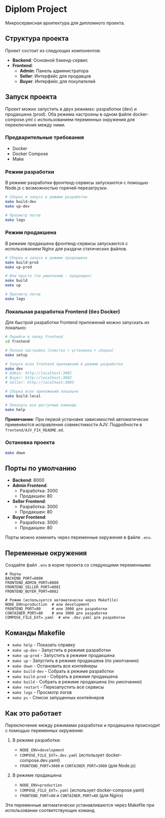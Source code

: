 # Diplom Project

Микросервисная архитектура для дипломного проекта.

## Структура проекта

Проект состоит из следующих компонентов:

- **Backend**: Основной бэкенд-сервис
- **Frontend**:
  - **Admin**: Панель администратора
  - **Seller**: Интерфейс для продавцов
  - **Buyer**: Интерфейс для покупателей

## Запуск проекта

Проект можно запустить в двух режимах: разработки (dev) и продакшена (prod). Оба режима настроены в одном файле docker-compose.yml с использованием переменных окружения для переключения между ними.

### Предварительные требования

- Docker
- Docker Compose
- Make

### Режим разработки

В режиме разработки фронтенд-сервисы запускаются с помощью Node.js с возможностью горячей перезагрузки.

```bash
# Сборка и запуск в режиме разработки
make build-dev
make up-dev

# Просмотр логов
make logs
```

### Режим продакшена

В режиме продакшена фронтенд-сервисы запускаются с использованием Nginx для раздачи статических файлов.

```bash
# Сборка и запуск в режиме продакшена
make build-prod
make up-prod

# Или просто (по умолчанию - продакшен)
make build
make up

# Просмотр логов
make logs
```

### Локальная разработка Frontend (без Docker)

Для быстрой разработки frontend приложений можно запускать их локально:

```bash
# Перейти в папку frontend
cd frontend

# Полная настройка (очистка + установка + сборка)
make setup

# Запуск всех frontend приложений в режиме разработки
make dev
# Admin: http://localhost:3001
# Buyer: http://localhost:3002
# Seller: http://localhost:3003

# Сборка всех приложений локально
make build-local

# Показать все доступные команды
make help
```

**Примечание**: При первой установке зависимостей автоматически применяются исправления совместимости AJV. Подробности в `frontend/AJV_FIX_README.md`.

### Остановка проекта

```bash
make down
```

## Порты по умолчанию

- **Backend**: 8000
- **Admin Frontend**:
  - Разработка: 3000
  - Продакшен: 80
- **Seller Frontend**:
  - Разработка: 3000
  - Продакшен: 80
- **Buyer Frontend**:
  - Разработка: 3000
  - Продакшен: 80

Порты можно изменить через переменные окружения в файле `.env`.

## Переменные окружения

Создайте файл `.env` в корне проекта со следующими переменными:

```
# Порты
BACKEND_PORT=8000
FRONTEND_ADMIN_PORT=8080
FRONTEND_SELLER_PORT=8081
FRONTEND_BUYER_PORT=8082

# Режим (используется автоматически через Makefile)
NODE_ENV=production  # или development
FRONTEND_PORT=80     # или 3000 для разработки
CONTAINER_PORT=80    # или 3000 для разработки
COMPOSE_FILE_EXT=.yaml  # или .dev.yaml для разработки
```

## Команды Makefile

- `make help` - Показать справку
- `make up-dev` - Запустить в режиме разработки
- `make up-prod` - Запустить в режиме продакшена
- `make up` - Запустить в режиме продакшена (по умолчанию)
- `make down` - Остановить все контейнеры
- `make build-dev` - Собрать в режиме разработки
- `make build-prod` - Собрать в режиме продакшена
- `make build` - Собрать в режиме продакшена (по умолчанию)
- `make restart` - Перезапустить все сервисы
- `make logs` - Просмотр логов
- `make ps` - Список запущенных контейнеров

## Как это работает

Переключение между режимами разработки и продакшена происходит с помощью переменных окружения:

1. В режиме разработки:
   - `NODE_ENV=development`
   - `COMPOSE_FILE_EXT=.dev.yaml` (использует docker-compose.dev.yaml)
   - `FRONTEND_PORT=3000` и `CONTAINER_PORT=3000` (для Node.js)

2. В режиме продакшена:
   - `NODE_ENV=production`
   - `COMPOSE_FILE_EXT=.yaml` (использует docker-compose.yaml)
   - `FRONTEND_PORT=80` и `CONTAINER_PORT=80` (для Nginx)

Эти переменные автоматически устанавливаются через Makefile при использовании соответствующих команд.